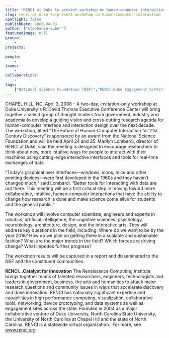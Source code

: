 ```yaml
---
title: "RENCI at Duke to present workshop on human-computer interaction"
slug: renci-at-duke-to-present-workshop-on-human-computer-interaction
spotlight: false
publishDate: 2008-04-03
author: ["stephanie-suber"]
featuredImage: null
groups:
    - 
projects:
    - 
people:
    - 
teams: 
    - 
collaborations:
    - 
tags:
    ["National Science Foundation (NSF)","RENCI-Duke Engagement Center"]
---
```

CHAPEL HILL, NC, April 3, 2008 – A two-day, invitation-only workshop at Duke University's R. David Thomas Executive Conference Center will bring together a select group of thought leaders from government, industry and academia to develop a guiding vision and cross-cutting research agenda for human-computer interface and interaction design over the next decade.<!--more-->
The workshop, titled “The Future of Human-Computer Interaction for 21st Century Discovery” is sponsored by an award from the National Science Foundation and will be held April 24 and 25. Marilyn Lombardi, director of RENCI at Duke, said the meeting is designed to encourage researchers to think about new, more intuitive ways for people to interact with their machines using cutting-edge interactive interfaces and tools for real-time exchanges of data.

“Today's graphical user interfaces—windows, icons, mice and other pointing devices—were first developed in the 1960s and they haven’t changed much,” said Lombardi. “Better tools for interacting with data are out there. This meeting will be a first critical step in moving toward more collaborative, intuitive, human-computer interactions that have the ability to change how research is done and make science come alive for students and the general public.”

The workshop will involve computer scientists, engineers and experts in robotics, artificial intelligence, the cognitive sciences, psychology, neurobiology, architecture, design, and the interactive arts. They will address key questions in the field, including: Where do we want to be by the year 2018? How do we plan on getting there in a scalable and sustainable fashion? What are the major trends in the field? Which forces are driving change? What impedes further progress?

The workshop results will be captured in a report and  disseminated to the NSF and the constituent communities.

<strong>RENCI…Catalyst for  Innovation</strong>
The Renaissance Computing Institute brings together teams of talented researchers, engineers, technologists and leaders in government, business, the arts and humanities to attack major research questions and community issues in ways that accelerate discovery and drive innovation. RENCI has nationally significant expertise and capabilities in high performance computing, visualization, collaborative tools, networking, device prototyping, and data systems as well as engagement sites across the state. Founded in 2004 as a major collaborative venture of Duke University, North Carolina State University, the University of North Carolina at Chapel Hill and the state of North Carolina, RENCI is a statewide virtual organization.  For more, see <a href="https://www.renci.org/">www.renci.org</a>.
